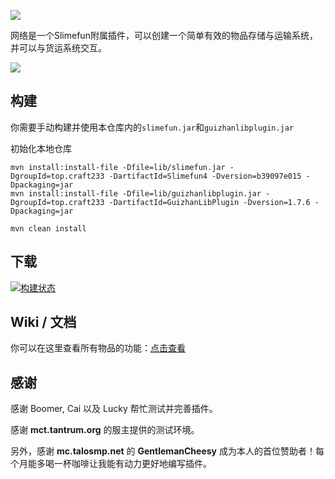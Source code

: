![](https://cdn.jsdelivr.net/gh/SlimefunGuguProject/Networks@master/images/logo/logo_large.png)

网络是一个Slimefun附属插件，可以创建一个简单有效的物品存储与运输系统，并可以与货运系统交互。

![](https://cdn.jsdelivr.net/gh/SlimefunGuguProject/Networks@master/images/wiki/setup.png)

## 构建

你需要手动构建并使用本仓库内的`slimefun.jar`和`guizhanlibplugin.jar`

初始化本地仓库
```
mvn install:install-file -Dfile=lib/slimefun.jar -DgroupId=top.craft233 -DartifactId=Slimefun4 -Dversion=b39097e015 -Dpackaging=jar
mvn install:install-file -Dfile=lib/guizhanlibplugin.jar -DgroupId=top.craft233 -DartifactId=GuizhanLibPlugin -Dversion=1.7.6 -Dpackaging=jar

mvn clean install
```

## 下载

[![构建状态](https://builds.guizhanss.com/api/badge/SlimefunGuguProject/Networks/master/latest)](https://builds.guizhanss.com/SlimefunGuguProject/Networks/master)

## Wiki / 文档

你可以在这里查看所有物品的功能：[点击查看](https://slimefun-addons-wiki.guizhanss.cn/networks/)

## 感谢

感谢 Boomer, Cai 以及 Lucky 帮忙测试并完善插件。

感谢 **mct.tantrum.org** 的服主提供的测试环境。

另外，感谢 **mc.talosmp.net** 的 **GentlemanCheesy** 成为本人的首位赞助者！每个月能多喝一杯咖啡让我能有动力更好地编写插件。
